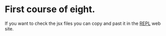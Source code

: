 # First course of eight.
If you want to check the jsx files you can copy and past it in the [REPL](https://jscomplete.com/repl) web site.